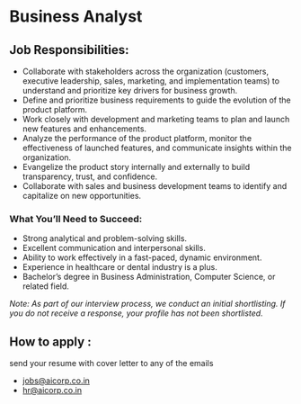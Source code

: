 # Business Analyst 
## Job Responsibilities:
- Collaborate with stakeholders across the organization (customers, executive leadership, sales, marketing, and implementation teams) to understand and prioritize key drivers for business growth.
- Define and prioritize business requirements to guide the evolution of the product platform.
- Work closely with development and marketing teams to plan and launch new features and enhancements.
- Analyze the performance of the product platform, monitor the effectiveness of launched features, and communicate insights within the organization.
- Evangelize the product story internally and externally to build transparency, trust, and confidence.
- Collaborate with sales and business development teams to identify and capitalize on new opportunities.

### What You’ll Need to Succeed:
- Strong analytical and problem-solving skills.
- Excellent communication and interpersonal skills.
- Ability to work effectively in a fast-paced, dynamic environment.
- Experience in healthcare or dental industry is a plus.
- Bachelor’s degree in Business Administration, Computer Science, or related field.

*Note: As part of our interview process, we conduct an initial shortlisting. If you do not receive a response, your profile has not been shortlisted.*


## How to apply :
send your resume with cover letter to any of the emails
 - jobs@aicorp.co.in
 - hr@aicorp.co.in
